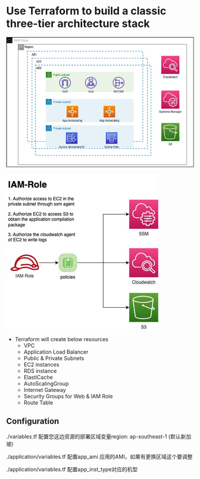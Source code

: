# Use Terraform to build a classic three-tier architecture stack

![1679623260073](image/three-tier.jpg)

![1679623269805](image/iam-role.jpg)

* Terraform will create below resources
  * VPC
  * Application Load Balancer
  * Public & Private Subnets
  * EC2 instances
  * RDS instance
  * ElastiCache
  * AutoScalingGroup
  * Internet Gateway
  * Security Groups for Web & IAM Role
  * Route Table

## Configuration

./variables.tf 配置您这边资源的部署区域变量region: ap-southeast-1 (默认新加坡)

./application/variables.tf 配置app_ami 应用的AMI，如果有更换区域这个要调整

./application/variables.tf 配置app_inst_type对应的机型
